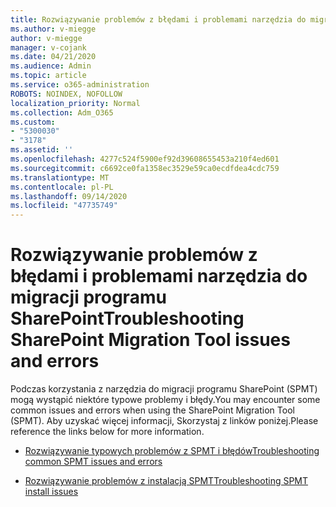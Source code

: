 ```yaml
---
title: Rozwiązywanie problemów z błędami i problemami narzędzia do migracji programu SharePoint
ms.author: v-miegge
author: v-miegge
manager: v-cojank
ms.date: 04/21/2020
ms.audience: Admin
ms.topic: article
ms.service: o365-administration
ROBOTS: NOINDEX, NOFOLLOW
localization_priority: Normal
ms.collection: Adm_O365
ms.custom:
- "5300030"
- "3178"
ms.assetid: ''
ms.openlocfilehash: 4277c524f5900ef92d39608655453a210f4ed601
ms.sourcegitcommit: c6692ce0fa1358ec3529e59ca0ecdfdea4cdc759
ms.translationtype: MT
ms.contentlocale: pl-PL
ms.lasthandoff: 09/14/2020
ms.locfileid: "47735749"
---
```

# <a name="troubleshooting-sharepoint-migration-tool-issues-and-errors"></a><span data-ttu-id="a4e78-102">Rozwiązywanie problemów z błędami i problemami narzędzia do migracji programu SharePoint</span><span class="sxs-lookup"><span data-stu-id="a4e78-102">Troubleshooting SharePoint Migration Tool issues and errors</span></span>

<span data-ttu-id="a4e78-103">Podczas korzystania z narzędzia do migracji programu SharePoint (SPMT) mogą wystąpić niektóre typowe problemy i błędy.</span><span class="sxs-lookup"><span data-stu-id="a4e78-103">You may encounter some common issues and errors when using the SharePoint Migration Tool (SPMT).</span></span> <span data-ttu-id="a4e78-104">Aby uzyskać więcej informacji, Skorzystaj z linków poniżej.</span><span class="sxs-lookup"><span data-stu-id="a4e78-104">Please reference the links below for more information.</span></span>

- [<span data-ttu-id="a4e78-105">Rozwiązywanie typowych problemów z SPMT i błędów</span><span class="sxs-lookup"><span data-stu-id="a4e78-105">Troubleshooting common SPMT issues and errors</span></span>](https://docs.microsoft.com/sharepointmigration/troubleshooting-common-spmt-issues)

- [<span data-ttu-id="a4e78-106">Rozwiązywanie problemów z instalacją SPMT</span><span class="sxs-lookup"><span data-stu-id="a4e78-106">Troubleshooting SPMT install issues</span></span>](https://docs.microsoft.com/sharepointmigration/spmt-install-issues)
